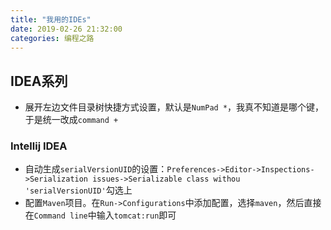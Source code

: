 ```yaml
---
title: "我用的IDEs"
date: 2019-02-26 21:32:00
categories: 编程之路
---
```


## IDEA系列

- 展开左边文件目录树快捷方式设置，默认是`NumPad *`，我真不知道是哪个键，于是统一改成`command +`

### Intellij IDEA

- 自动生成`serialVersionUID`的设置：`Preferences->Editor->Inspections->Serialization issues->Serializable class withou 'serialVersionUID'`勾选上
- 配置`Maven`项目。在`Run->Configurations`中添加配置，选择`maven`，然后直接在`Command line`中输入`tomcat:run`即可